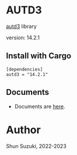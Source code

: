 # AUTD3 

[autd3](https://github.com/shinolab/autd3) library

version: 14.2.1

## Install with Cargo

```
[dependencies]
autd3 = "14.2.1"
```

## Documents

- Documents are [here](https://docs.rs/autd3/).

# Author

Shun Suzuki, 2022-2023
